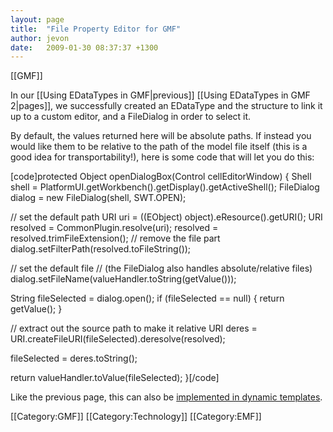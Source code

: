 ```yaml
---
layout: page
title:  "File Property Editor for GMF"
author: jevon
date:   2009-01-30 08:37:37 +1300
---
```


[[GMF]]

In our [[Using EDataTypes in GMF|previous]] [[Using EDataTypes in GMF 2|pages]], we successfully created an EDataType and the structure to link it up to a custom editor, and a FileDialog in order to select it.

By default, the values returned here will be absolute paths. If instead you would like them to be relative to the path of the model file itself (this is a good idea for transportability!), here is some code that will let you do this:

[code]protected Object openDialogBox(Control cellEditorWindow) {
  Shell shell = PlatformUI.getWorkbench().getDisplay().getActiveShell();
  FileDialog dialog = new FileDialog(shell, SWT.OPEN);

  // set the default path
  URI uri = ((EObject) object).eResource().getURI();
  URI resolved = CommonPlugin.resolve(uri);
  resolved = resolved.trimFileExtension(); // remove the file part
  dialog.setFilterPath(resolved.toFileString());

  // set the default file
  // (the FileDialog also handles absolute/relative files)
  dialog.setFileName(valueHandler.toString(getValue()));

  String fileSelected = dialog.open();
  if (fileSelected == null) {
    return getValue();
  }

  // extract out the source path to make it relative
  URI deres = URI.createFileURI(fileSelected).deresolve(resolved);

  fileSelected = deres.toString();

  return valueHandler.toValue(fileSelected);
}[/code]

Like the previous page, this can also be <a href="http://code.google.com/p/iaml/source/detail?r=427">implemented in dynamic templates</a>.

[[Category:GMF]]
[[Category:Technology]]
[[Category:EMF]]